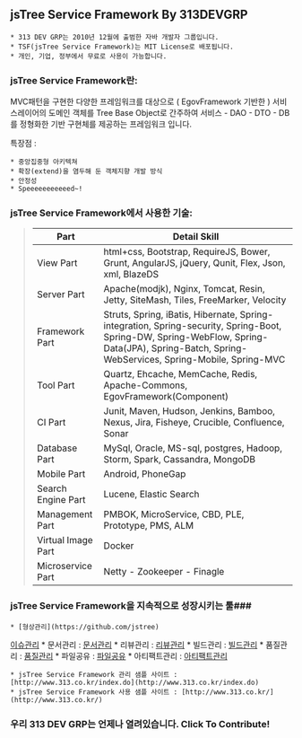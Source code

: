 ## jsTree Service Framework By 313DEVGRP ##

    * 313 DEV GRP는 2010년 12월에 출범한 자바 개발자 그룹입니다.
    * TSF(jsTree Service Framework)는 MIT License로 배포됩니다.
    * 개인, 기업, 정부에서 무료로 사용이 가능합니다.

### jsTree Service Framework란: ###

MVC패턴을 구현한 다양한 프레임워크를 대상으로 ( EgovFramework 기반한 ) 서비스레이어의 도메인 객체를 Tree Base Object로 간주하여 서비스 - DAO - DTO - DB를 정형화한 기반 구현체를 제공하는 프레임워크 입니다.

특장점 :

    * 중앙집중형 아키텍쳐
    * 확장(extend)을 염두해 둔 객체지향 개발 방식
    * 안정성
    * Speeeeeeeeeeed~!

### jsTree Service Framework에서 사용한 기술: ###

> Part              | Detail Skill
> -------------     | -------------
> View Part 	    | html+css, Bootstrap, RequireJS, Bower, Grunt, AngularJS, jQuery, Qunit, Flex, Json, xml, BlazeDS
> Server Part	    | Apache(modjk), Nginx, Tomcat, Resin, Jetty, SiteMash, Tiles, FreeMarker, Velocity
> Framework Part    | Struts, Spring, iBatis, Hibernate, Spring-integration, Spring-security, Spring-Boot, Spring-DW, Spring-WebFlow, Spring-Data(JPA), Spring-Batch, Spring-WebServices, Spring-Mobile, Spring-MVC
> Tool Part         | Quartz, Ehcache, MemCache, Redis, Apache-Commons, EgovFramework(Component)
> CI Part           | Junit, Maven, Hudson, Jenkins, Bamboo, Nexus, Jira, Fisheye, Crucible, Confluence, Sonar
> Database Part     | MySql, Oracle, MS-sql, postgres, Hadoop, Storm, Spark, Cassandra, MongoDB
> Mobile Part       | Android, PhoneGap
> Search Engine Part| Lucene, Elastic Search
> Management Part   | PMBOK, MicroService, CBD, PLE, Prototype, PMS, ALM
> Virtual Image Part| Docker
> Microservice Part | Netty - Zookeeper - Finagle


### jsTree Service Framework을 지속적으로 성장시키는 툴###

    * [형상관리](https://github.com/jstree)
[이슈관리](http://www.313.co.kr/jira)
    * 문서관리 : [문서관리](http://www.313.co.kr/confluence)
    * 리뷰관리 : [리뷰관리](http://www.313.co.kr/fecru)
    * 빌드관리 : [빌드관리](http://www.313.co.kr/bamboo)
    * 품질관리 : [품질관리](http://www.313.co.kr/sonar)
    * 파일공유 : [파일공유](http://www.313.co.kr/nas)
    * 아티팩트관리 : [아티팩트관리](http://www.313.co.kr/nexus)

    * jsTree Service Framework 관리 샘플 사이트 : [http://www.313.co.kr/index.do](http://www.313.co.kr/index.do)
    * jsTree Service Framework 사용 샘플 사이트 : [http://www.313.co.kr/](http://www.313.co.kr/)

### 우리 313 DEV GRP는 언제나 열려있습니다. Click To Contribute! ###

